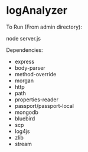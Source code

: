 # logAnalyzer

To Run (From admin directory):

node server.js

Dependencies:
- express
- body-parser
- method-override
- morgan
- http
- path
- properties-reader
- passport/passport-local
- mongodb
- bluebird
- scp
- log4js
- zlib
- stream
